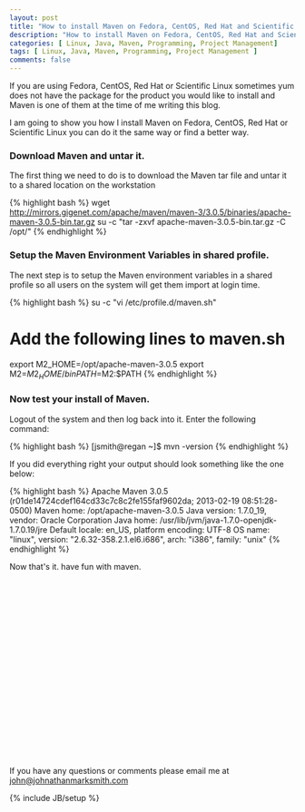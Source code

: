 ```yaml
---
layout: post
title: "How to install Maven on Fedora, CentOS, Red Hat and Scientific Linux"
description: "How to install Maven on Fedora, CentOS, Red Hat and Scientific Linux"
categories: [ Linux, Java, Maven, Programming, Project Management]
tags: [ Linux, Java, Maven, Programming, Project Management ]
comments: false
---
```


If you are using Fedora, CentOS, Red Hat or Scientific Linux sometimes yum does not have the package for the product you would like to install and Maven is one of them at the time of me writing this blog.

I am going to show you how I install Maven on Fedora, CentOS, Red Hat or Scientific Linux you can do it the same way or find a better way.

### Download Maven and untar it.

The first thing we need to do is to download the Maven tar file and untar it to a shared location on the workstation

{% highlight bash %}
wget http://mirrors.gigenet.com/apache/maven/maven-3/3.0.5/binaries/apache-maven-3.0.5-bin.tar.gz
su -c "tar -zxvf apache-maven-3.0.5-bin.tar.gz -C /opt/" 
{% endhighlight %}

### Setup the Maven Environment Variables in shared profile.

The next step is to setup the Maven environment variables in a shared profile so all users on the system will get them import at login time.

{% highlight bash %}
su -c "vi /etc/profile.d/maven.sh"

# Add the following lines to maven.sh
export M2_HOME=/opt/apache-maven-3.0.5
export M2=$M2_HOME/bin
PATH=$M2:$PATH 
{% endhighlight %}

### Now test your install of Maven.

Logout of the system and then log back into it. Enter the following command:

{% highlight bash %}
[jsmith@regan ~]$ mvn -version 
{% endhighlight %}

If you did everything right your output should look something like the one below:

{% highlight bash %}
Apache Maven 3.0.5 (r01de14724cdef164cd33c7c8c2fe155faf9602da; 2013-02-19 08:51:28-0500)
Maven home: /opt/apache-maven-3.0.5
Java version: 1.7.0_19, vendor: Oracle Corporation
Java home: /usr/lib/jvm/java-1.7.0-openjdk-1.7.0.19/jre
Default locale: en_US, platform encoding: UTF-8
OS name: "linux", version: "2.6.32-358.2.1.el6.i686", arch: "i386", family: "unix"
{% endhighlight %}

Now that's it. have fun with maven.

<object width="560" height="315"><param name="movie" value="http://www.youtube.com/v/Rs1Y5-vqCx0?hl=en_US&amp;version=3"></param><param name="allowFullScreen" value="true"></param><param name="allowscriptaccess" value="always"></param><embed src="http://www.youtube.com/v/Rs1Y5-vqCx0?hl=en_US&amp;version=3" type="application/x-shockwave-flash" width="560" height="315" allowscriptaccess="always" allowfullscreen="true"></embed></object>

If you have any questions or comments please email me at <a href="mailto:john@johnathanmarksmith.com">john@johnathanmarksmith.com</a>




{% include JB/setup %}
